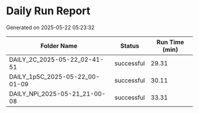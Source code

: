 # Daily Run Report
Generated on 2025-05-22 05:23:32

| Folder Name | Status     | Run Time (min) |
|-------------|------------|----------------|
| DAILY_2C_2025-05-22_02-41-51 | successful | 29.31 |
| DAILY_1p5C_2025-05-22_00-01-09 | successful | 30.11 |
| DAILY_NPi_2025-05-21_21-00-08 | successful | 33.31 |